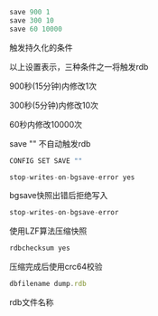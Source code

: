 

```javascript
save 900 1
save 300 10
save 60 10000
```

触发持久化的条件

以上设置表示，三种条件之一将触发rdb

900秒(15分钟)内修改1次

300秒(5分钟)内修改10次

60秒内修改10000次

save "" 不自动触发rdb

```javascript
CONFIG SET SAVE ""
```



```javascript
stop-writes-on-bgsave-error yes
```

bgsave快照出错后拒绝写入



```javascript
stop-writes-on-bgsave-error
```

使用LZF算法压缩快照



```javascript
rdbchecksum yes
```

压缩完成后使用crc64校验



```javascript
dbfilename dump.rdb
```

rdb文件名称